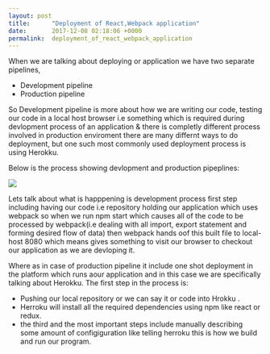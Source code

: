 ```yaml
---
layout: post
title:      "Deployment of React,Webpack application"
date:       2017-12-08 02:18:06 +0000
permalink:  deployment_of_react_webpack_application
---
```



When we are talking about deploying or application we have two separate pipelines, 

* Development pipeline
* Production pipeline

So Development pipeline is more about how we are writing our code, testing our code in a local host browser i.e something which is required during devlopment process of an application & there is completly different process involved in production enviroment there are many differnt ways to do deployment, but one such most commonly used deployment process is using Herokku. 

Below is the process showing devlopment and production pipeplines:

![](https://imgur.com/9muJERl.jpg)

Lets talk about what is happpening is development process first step including having our code i.e repository holding our application which  uses webpack so when we run npm start which causes all of the code to be processed by webpack(i.e dealing with all import, export statement and forming desired flow of data) then webpack hands oof this built file to local-host 8080 which means gives something to visit our browser to checkout our application as we are devloping it.

Where as in case of production pipeline it include one shot deployment in the platform which runs aour application and in this case we are specifically talking about Herokku. The first step in the process is:
* Pushing our local repository or we can say it or code into Hrokku . 
* Herroku will install all the required dependencies using npm like react or redux. 
* the third and the most important steps include manually describing some amount of configiguration like telling herroku this is how we build and run our program.

